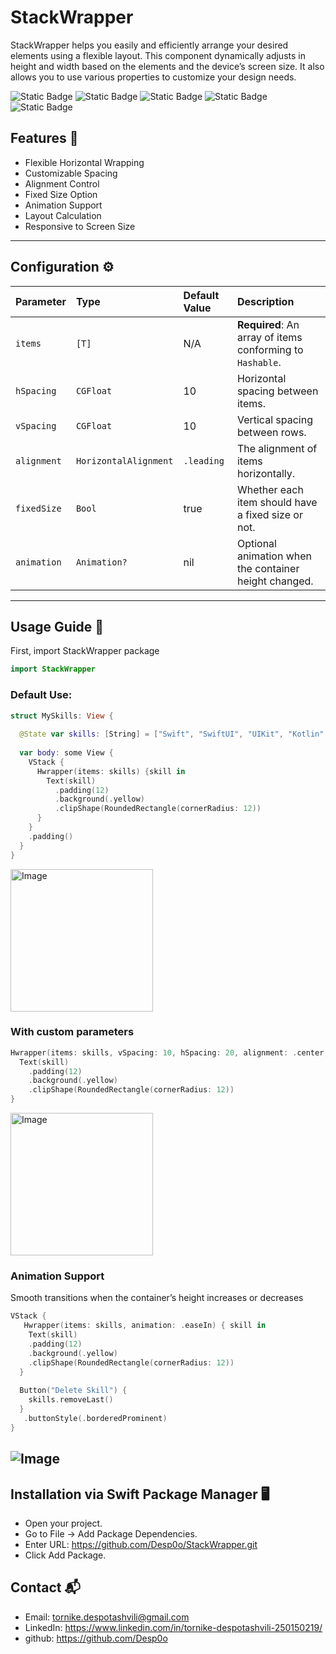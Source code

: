 # StackWrapper
StackWrapper helps you easily and efficiently arrange your desired elements using a flexible layout. This component dynamically adjusts in height and width based on the elements and the device’s screen size. It also allows you to use various properties to customize your design needs.

![Static Badge](https://img.shields.io/badge/Swit-6.0-orange) ![Static Badge](https://img.shields.io/badge/iOS-16.0%2B-white) ![Static Badge](https://img.shields.io/badge/Version%20-%201.1.0-skyblue) ![Static Badge](https://img.shields.io/badge/LICENSE-MIT-yellow) ![Static Badge](https://img.shields.io/badge/SPM-SUCCESS-green)



## Features 🚀
- Flexible Horizontal Wrapping
- Customizable Spacing
- Alignment Control
- Fixed Size Option
- Animation Support
- Layout Calculation
- Responsive to Screen Size

---------

## Configuration ⚙️
| Parameter  | Type              | Default Value       | Description |
| :--------  | :---------------- | :------------------ | :---------- |
| `items`    | `[T]`              | N/A                 | **Required**: An array of items conforming to `Hashable`. |
| `hSpacing` | `CGFloat`          | 10                  | Horizontal spacing between items. |
| `vSpacing` | `CGFloat`          | 10                  | Vertical spacing between rows. |
| `alignment`| `HorizontalAlignment` | `.leading`        | The alignment of items horizontally. |
| `fixedSize`| `Bool`             | true                | Whether each item should have a fixed size or not. |
| `animation`| `Animation?`       | nil                 | Optional animation when the container height changed. |

---------

## Usage Guide 📖

First, import StackWrapper package

```swift
import StackWrapper

```
### Default Use:

```swift
struct MySkills: View {
  
  @State var skills: [String] = ["Swift", "SwiftUI", "UIKit", "Kotlin", "JavaScript", "HTML", "CSS", "React", "Node.js", "Git", "TypeScript", "MongoDB", "Express.js", "REST APIs"]
  
  var body: some View {
    VStack {
      Hwrapper(items: skills) {skill in
        Text(skill)
          .padding(12)
          .background(.yellow)
          .clipShape(RoundedRectangle(cornerRadius: 12))
      }
    }
    .padding()
  }
}
```
<img width="228" alt="Image" src="https://github.com/user-attachments/assets/61363b09-f303-44c6-9161-2d3513b35e3d" />

### With custom parameters

```swift
Hwrapper(items: skills, vSpacing: 10, hSpacing: 20, alignment: .center, fixedSize: true) { skill in
  Text(skill)
    .padding(12)
    .background(.yellow)
    .clipShape(RoundedRectangle(cornerRadius: 12))
}
```
<img width="228" alt="Image" src="https://github.com/user-attachments/assets/d695e335-bdc8-4931-ac63-8906e905e85f" />

### Animation Support
Smooth transitions when the container’s height increases or decreases

```swift
VStack {
   Hwrapper(items: skills, animation: .easeIn) { skill in
    Text(skill)
    .padding(12)
    .background(.yellow)
    .clipShape(RoundedRectangle(cornerRadius: 12))
  }
      
  Button("Delete Skill") {
    skills.removeLast()
  }
   .buttonStyle(.borderedProminent)
}
```

![Image](https://github.com/user-attachments/assets/c1a638d2-04fa-462f-8658-855f4151a7b1)
----
## Installation via Swift Package Manager 🖥️
- Open your project.
- Go to File → Add Package Dependencies.
- Enter URL: https://github.com/Desp0o/StackWrapper.git
- Click Add Package.

## Contact 📬

- Email: tornike.despotashvili@gmail.com
- LinkedIn: https://www.linkedin.com/in/tornike-despotashvili-250150219/
- github: https://github.com/Desp0o


